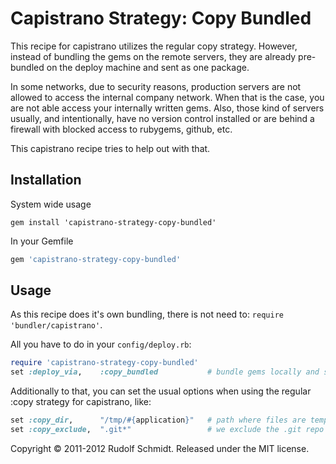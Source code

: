 # Capistrano Strategy: Copy Bundled

This recipe for capistrano utilizes the regular copy strategy. However, 
instead of bundling the gems on the remote servers, they are already 
pre-bundled on the deploy machine and sent as one package.

In some networks, due to security reasons, production servers are not 
allowed to access the internal company network. When that is the case, 
you are not able access your internally written gems. Also, those kind 
of servers usually, and intentionally, have no version control installed 
or are behind a firewall with blocked access to rubygems, github, etc.

This capistrano recipe tries to help out with that.


## Installation

System wide usage

```console
gem install 'capistrano-strategy-copy-bundled'
```

In your Gemfile

```ruby
gem 'capistrano-strategy-copy-bundled'
```


## Usage

As this recipe does it's own bundling, there is not need to: `require 'bundler/capistrano'`.

All you have to do in your `config/deploy.rb`:

```ruby
require 'capistrano-strategy-copy-bundled'
set :deploy_via,    :copy_bundled           # bundle gems locally and send them packed to all servers
```

Additionally to that, you can set the usual options when using the regular :copy strategy for capistrano, like:

```ruby
set :copy_dir,      "/tmp/#{application}"   # path where files are temporarily put before sending them to the servers
set :copy_exclude,  ".git*"                 # we exclude the .git repo so that nobody is able to temper with the release
```

Copyright &copy; 2011-2012 Rudolf Schmidt. Released under the MIT license.

